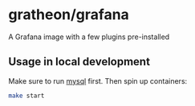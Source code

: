 # gratheon/grafana
A Grafana image with a few plugins pre-installed

## Usage in local development
Make sure to run [mysql](https://github.com/Gratheon/mysql) first.
Then spin up containers:
```bash
make start
```